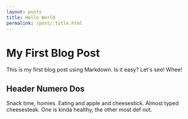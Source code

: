 ```yaml
---
layout: posts
title: Hello World
permalink: /post/:title.html
---
```


# My First Blog Post

This is my first blog post using Markdown. Is it easy? Let's see! Whee!

## Header Numero Dos

Snack time, homies. Eating and apple and cheesestick. Almost typed cheesesteak. One is kinda healthy, the other most def not.
